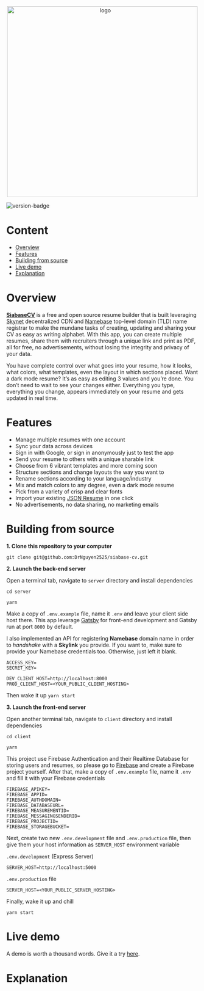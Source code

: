 <div align="center">
    <a href="https://siabase-cv.web.app/" target="_blank">
        <img src="https://github.com/DrNguyen2525/siabase-cv/blob/master/client/static/images/full-logo-light.svg" alt="logo" width="500" />
    </a>
</div>
<p>
  <img src="https://img.shields.io/badge/version-1.0-blue.svg" alt="version-badge" />
</p>

# Content

- [Overview](#overview)
- [Features](#overview)
- [Building from source](#building-from-source)
- [Live demo](#live-demo)
- [Explanation](#explanation)

# Overview

[**SiabaseCV**](https://siabase-cv.web.app/) is a free and open source resume builder that is built leveraging [Skynet](https://siasky.net/) decentralized CDN and [Namebase](https://www.namebase.io/) top-level domain (TLD) name registrar to make the mundane tasks of creating, updating and sharing your CV as easy as writing alphabet. With this app, you can create multiple resumes, share them with recruiters through a unique link and print as PDF, all for free, no advertisements, without losing the integrity and privacy of your data.

You have complete control over what goes into your resume, how it looks, what colors, what templates, even the layout in which sections placed. Want a dark mode resume? It’s as easy as editing 3 values and you’re done. You don’t need to wait to see your changes either. Everything you type, everything you change, appears immediately on your resume and gets updated in real time.

# Features

- Manage multiple resumes with one account
- Sync your data across devices
- Sign in with Google, or sign in anonymously just to test the app
- Send your resume to others with a unique sharable link
- Choose from 6 vibrant templates and more coming soon
- Structure sections and change layouts the way you want to
- Rename sections according to your language/industry
- Mix and match colors to any degree, even a dark mode resume
- Pick from a variety of crisp and clear fonts
- Import your existing [JSON Resume](https://jsonresume.org/) in one click
- No advertisements, no data sharing, no marketing emails

# Building from source

**1. Clone this repository to your computer**

`git clone git@github.com:DrNguyen2525/siabase-cv.git`

**2. Launch the back-end server**

Open a terminal tab, navigate to `server` directory and install dependencies

`cd server`

`yarn`

Make a copy of `.env.example` file, name it `.env` and leave your client side host there. This app leverage [Gatsby](https://www.gatsbyjs.org/) for front-end development and Gatsby run at port `8000` by default.

I also implemented an API for registering **Namebase** domain name in order to _handshake_ with a **Skylink** you provide. If you want to, make sure to provide your Namebase credentials too. Otherwise, just left it blank.

```
ACCESS_KEY=
SECRET_KEY=

DEV_CLIENT_HOST=http://localhost:8000
PROD_CLIENT_HOST=<YOUR_PUBLIC_CLIENT_HOSTING>
```

Then wake it up
`yarn start`

**3. Launch the front-end server**

Open another terminal tab, navigate to `client` directory and install dependencies

`cd client`

`yarn`

This project use Firebase Authentication and their Realtime Database for storing users and resumes, so please go to [Firebase](https://firebase.google.com/) and create a Firebase project yourself.
After that, make a copy of `.env.example` file, name it `.env` and fill it with your Firebase credentials

```
FIREBASE_APIKEY=
FIREBASE_APPID=
FIREBASE_AUTHDOMAIN=
FIREBASE_DATABASEURL=
FIREBASE_MEASUREMENTID=
FIREBASE_MESSAGINGSENDERID=
FIREBASE_PROJECTID=
FIREBASE_STORAGEBUCKET=
```

Next, create two new `.env.development` file and `.env.production` file, then give them your host information as `SERVER_HOST` environment variable

`.env.development` (Express Server)

```
SERVER_HOST=http://localhost:5000
```

`.env.production` file

```
SERVER_HOST=<YOUR_PUBLIC_SERVER_HOSTING>
```

Finally, wake it up and chill

`yarn start`

# Live demo

A demo is worth a thousand words. Give it a try [here](https://siabase-cv.web.app/).

# Explanation
